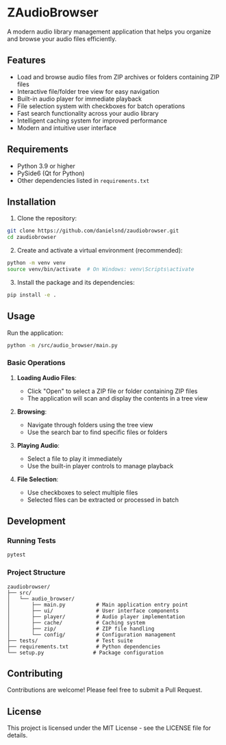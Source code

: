 # ZAudioBrowser

A modern audio library management application that helps you organize and browse your audio files efficiently.

## Features

- Load and browse audio files from ZIP archives or folders containing ZIP files
- Interactive file/folder tree view for easy navigation
- Built-in audio player for immediate playback
- File selection system with checkboxes for batch operations
- Fast search functionality across your audio library
- Intelligent caching system for improved performance
- Modern and intuitive user interface

## Requirements

- Python 3.9 or higher
- PySide6 (Qt for Python)
- Other dependencies listed in `requirements.txt`

## Installation

1. Clone the repository:
```bash
git clone https://github.com/danielsnd/zaudiobrowser.git
cd zaudiobrowser
```

2. Create and activate a virtual environment (recommended):
```bash
python -m venv venv
source venv/bin/activate  # On Windows: venv\Scripts\activate
```

3. Install the package and its dependencies:
```bash
pip install -e .
```

## Usage

Run the application:
```bash
python -m /src/audio_browser/main.py
```

### Basic Operations

1. **Loading Audio Files**:
   - Click "Open" to select a ZIP file or folder containing ZIP files
   - The application will scan and display the contents in a tree view

2. **Browsing**:
   - Navigate through folders using the tree view
   - Use the search bar to find specific files or folders

3. **Playing Audio**:
   - Select a file to play it immediately
   - Use the built-in player controls to manage playback

4. **File Selection**:
   - Use checkboxes to select multiple files
   - Selected files can be extracted or processed in batch

## Development

### Running Tests

```bash
pytest
```

### Project Structure

```
zaudiobrowser/
├── src/
│   └── audio_browser/
│       ├── main.py          # Main application entry point
│       ├── ui/              # User interface components
│       ├── player/          # Audio player implementation
│       ├── cache/           # Caching system
│       ├── zip/             # ZIP file handling
│       └── config/          # Configuration management
├── tests/                   # Test suite
├── requirements.txt         # Python dependencies
└── setup.py                # Package configuration
```

## Contributing

Contributions are welcome! Please feel free to submit a Pull Request.

## License

This project is licensed under the MIT License - see the LICENSE file for details. 
